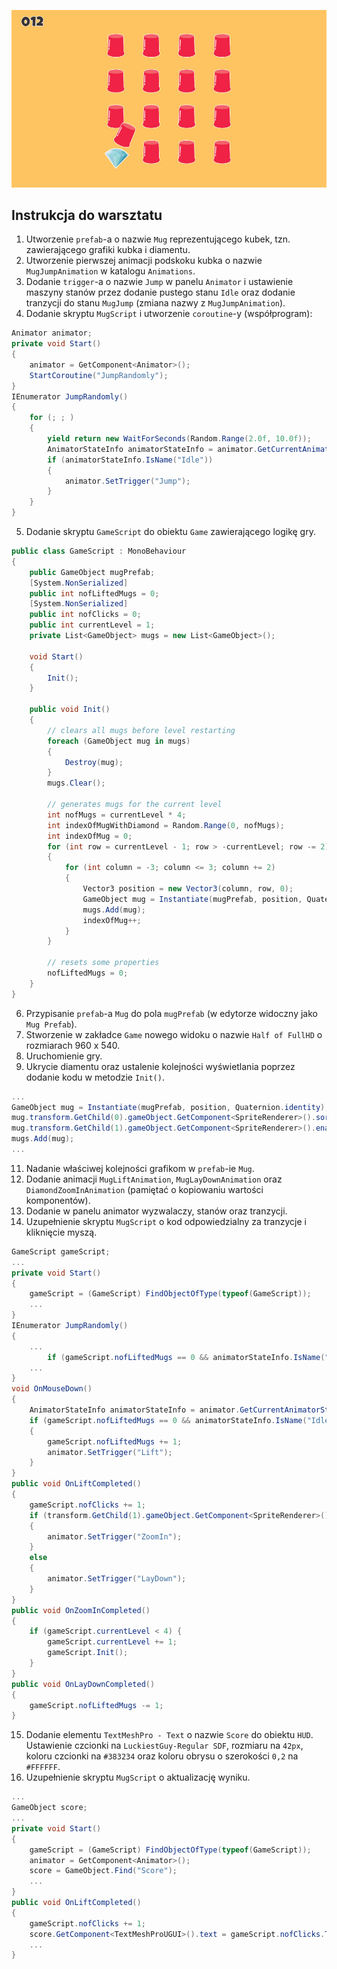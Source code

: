 ![](final.jpg)

## Instrukcja do warsztatu

1. Utworzenie `prefab`-a o nazwie `Mug` reprezentującego kubek, tzn. zawierającego grafiki kubka i diamentu.
2. Utworzenie pierwszej animacji podskoku kubka o nazwie `MugJumpAnimation` w katalogu `Animations`.
3. Dodanie `trigger`-a o nazwie `Jump` w panelu `Animator` i ustawienie maszyny stanów przez dodanie pustego stanu `Idle` oraz dodanie tranzycji do stanu `MugJump` (zmiana nazwy z `MugJumpAnimation`).
4. Dodanie skryptu `MugScript` i utworzenie `coroutine`-y (współprogram):
```cs
Animator animator;
private void Start()
{
    animator = GetComponent<Animator>();
    StartCoroutine("JumpRandomly");
}
IEnumerator JumpRandomly()
{
    for (; ; )
    {
        yield return new WaitForSeconds(Random.Range(2.0f, 10.0f));
        AnimatorStateInfo animatorStateInfo = animator.GetCurrentAnimatorStateInfo(0);
        if (animatorStateInfo.IsName("Idle"))
        {
            animator.SetTrigger("Jump");
        }
    }
}
```
5. Dodanie skryptu `GameScript` do obiektu `Game` zawierającego logikę gry.
```cs
public class GameScript : MonoBehaviour
{
    public GameObject mugPrefab;
    [System.NonSerialized]
    public int nofLiftedMugs = 0;
    [System.NonSerialized]
    public int nofClicks = 0;
    public int currentLevel = 1;
    private List<GameObject> mugs = new List<GameObject>();

    void Start()
    {
        Init();
    }

    public void Init()
    {
        // clears all mugs before level restarting
        foreach (GameObject mug in mugs)
        {
            Destroy(mug);
        }
        mugs.Clear();

        // generates mugs for the current level
        int nofMugs = currentLevel * 4;
        int indexOfMugWithDiamond = Random.Range(0, nofMugs);
        int indexOfMug = 0;
        for (int row = currentLevel - 1; row > -currentLevel; row -= 2)
        {
            for (int column = -3; column <= 3; column += 2)
            {
                Vector3 position = new Vector3(column, row, 0);
                GameObject mug = Instantiate(mugPrefab, position, Quaternion.identity);
                mugs.Add(mug);
                indexOfMug++;
            }
        }

        // resets some properties
        nofLiftedMugs = 0;
    }
}
```
6. Przypisanie `prefab`-a `Mug` do pola `mugPrefab` (w edytorze widoczny jako `Mug Prefab`).
7. Stworzenie w zakładce `Game` nowego widoku o nazwie `Half of FullHD` o rozmiarach 960 x 540.
8. Uruchomienie gry.
9. Ukrycie diamentu oraz ustalenie kolejności wyświetlania poprzez dodanie kodu w metodzie `Init()`.
```cs
...
GameObject mug = Instantiate(mugPrefab, position, Quaternion.identity);
mug.transform.GetChild(0).gameObject.GetComponent<SpriteRenderer>().sortingOrder = indexOfMug + 1;
mug.transform.GetChild(1).gameObject.GetComponent<SpriteRenderer>().enabled = indexOfMug == indexOfMugWithDiamond;
mugs.Add(mug);
...
```
11. Nadanie właściwej kolejności grafikom w `prefab`-ie `Mug`.
12. Dodanie animacji `MugLiftAnimation`, `MugLayDownAnimation` oraz `DiamondZoomInAnimation` (pamiętać o kopiowaniu wartości komponentów).
13. Dodanie w panelu animator wyzwalaczy, stanów oraz tranzycji.
14. Uzupełnienie skryptu `MugScript` o kod odpowiedzialny za tranzycje i kliknięcie myszą.
```cs
GameScript gameScript;
...
private void Start()
{
    gameScript = (GameScript) FindObjectOfType(typeof(GameScript));
	...
}
IEnumerator JumpRandomly()
{
    ...
        if (gameScript.nofLiftedMugs == 0 && animatorStateInfo.IsName("Idle"))
    ...
}
void OnMouseDown()
{
    AnimatorStateInfo animatorStateInfo = animator.GetCurrentAnimatorStateInfo(0);
    if (gameScript.nofLiftedMugs == 0 && animatorStateInfo.IsName("Idle"))
    {
        gameScript.nofLiftedMugs += 1;
        animator.SetTrigger("Lift");
    }
}
public void OnLiftCompleted()
{
    gameScript.nofClicks += 1;
    if (transform.GetChild(1).gameObject.GetComponent<SpriteRenderer>().enabled)
    {
        animator.SetTrigger("ZoomIn");
    }
    else
    {
        animator.SetTrigger("LayDown");
    }
}
public void OnZoomInCompleted()
{
    if (gameScript.currentLevel < 4) {
        gameScript.currentLevel += 1;
        gameScript.Init();
    }
}
public void OnLayDownCompleted()
{
    gameScript.nofLiftedMugs -= 1;
}
```
15. Dodanie elementu `TextMeshPro - Text` o nazwie `Score` do obiektu `HUD`. Ustawienie czcionki na `LuckiestGuy-Regular SDF`, rozmiaru na `42px`, koloru czcionki na `#383234` oraz koloru obrysu o szerokości `0,2` na `#FFFFFF`.
16. Uzupełnienie skryptu `MugScript` o aktualizację wyniku.
```cs
...
GameObject score;
...
private void Start()
{
    gameScript = (GameScript) FindObjectOfType(typeof(GameScript));
    animator = GetComponent<Animator>();
    score = GameObject.Find("Score");
    ...
}
public void OnLiftCompleted()
{
    gameScript.nofClicks += 1;
    score.GetComponent<TextMeshProUGUI>().text = gameScript.nofClicks.ToString().PadLeft(3, '0');
    ...
}
```